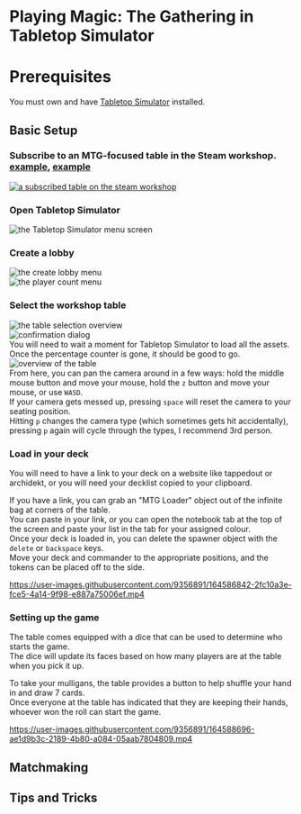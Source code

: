 # Playing Magic: The Gathering in Tabletop Simulator

# Prerequisites

You must own and have [Tabletop Simulator](https://store.steampowered.com/app/286160/Tabletop_Simulator/) installed.

## Basic Setup

### Subscribe to an MTG-focused table in the Steam workshop. [example](https://steamcommunity.com/sharedfiles/filedetails/?id=2296042369), [example](https://steamcommunity.com/sharedfiles/filedetails/?id=2246296827)  
[![a subscribed table on the steam workshop](TabletopSimulator/firefox_P6zOJWfP8e.png)](https://steamcommunity.com/sharedfiles/filedetails/?id=2296042369)

### Open Tabletop Simulator
![the Tabletop Simulator menu screen](TabletopSimulator/Tabletop_Simulator_OZot9oqBzJ.png)

### Create a lobby
![the create lobby menu](TabletopSimulator/Tabletop_Simulator_XTv62GXOaP.png)  
![the player count menu](TabletopSimulator/Tabletop_Simulator_V5zdva7ozL.png)

### Select the workshop table
![the table selection overview](TabletopSimulator/Tabletop_Simulator_fDGl57EPMf.jpg)  
![confirmation dialog](TabletopSimulator/Tabletop_Simulator_smuhlYjyeH.png)  
You will need to wait a moment for Tabletop Simulator to load all the assets. Once the percentage counter is gone, it should be good to go.
![overview of the table](TabletopSimulator/Tabletop_Simulator_Nw8sw5eI3d.jpg)  
From here, you can pan the camera around in a few ways: hold the middle mouse button and move your mouse, hold the `z` button and move your mouse, or use `WASD`.  
If your camera gets messed up, pressing `space` will reset the camera to your seating position.  
Hitting `p` changes the camera type (which sometimes gets hit accidentally), pressing `p` again will cycle through the types, I recommend 3rd person.

### Load in your deck

You will need to have a link to your deck on a website like tappedout or archidekt, or you will need your decklist copied to your clipboard.

If you have a link, you can grab an "MTG Loader" object out of the infinite bag at corners of the table.  
You can paste in your link, or you can open the notebook tab at the top of the screen and paste your list in the tab for your assigned colour.  
Once your deck is loaded in, you can delete the spawner object with the `delete` or `backspace` keys.  
Move your deck and commander to the appropriate positions, and the tokens can be placed off to the side.

https://user-images.githubusercontent.com/9356891/164586842-2fc10a3e-fce5-4a14-9f98-e887a75006ef.mp4


### Setting up the game

The table comes equipped with a dice that can be used to determine who starts the game.  
The dice will update its faces based on how many players are at the table when you pick it up.

To take your mulligans, the table provides a button to help shuffle your hand in and draw 7 cards.  
Once everyone at the table has indicated that they are keeping their hands, whoever won the roll can start the game.

https://user-images.githubusercontent.com/9356891/164588696-ae1d9b3c-2189-4b80-a084-05aab7804809.mp4

## Matchmaking

## Tips and Tricks
